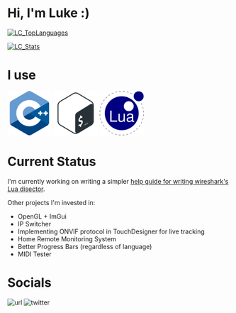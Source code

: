 # Hi, I'm Luke :)
[![LC_TopLanguages](https://github-readme-stats.vercel.app/api/top-langs/?username=lukechikkala&hide=Objective-C,Makefile&theme=codeSTACKr)](https://github.com/anuraghazra/github-readme-stats)

[![LC_Stats](https://github-readme-stats.vercel.app/api?username=lukechikkala&hide=stars,prs,issues,contribs&count_private=true&theme=codeSTACKr)](https://github.com/anuraghazra/github-readme-stats)

# I use
<img src="https://github.com/devicons/devicon/blob/master/icons/cplusplus/cplusplus-original.svg" alt="C++" width="100" height="100"/> <img src="https://github.com/devicons/devicon/blob/master/icons/bash/bash-original.svg"                alt="Bash" width="100" height="100"/> <img src="https://github.com/devicons/devicon/blob/master/icons/lua/lua-original-wordmark.svg"            alt="Lua" width="100" height="100"/>

# Current Status
I'm currently working on writing a simpler [help guide for writing wireshark's Lua disector](https://github.com/lukechikkala/Wireshark-Lua-Plugins).<br>

Other projects I'm invested in:
* OpenGL + ImGui
* IP Switcher
* Implementing ONVIF protocol in TouchDesigner for live tracking
* Home Remote Monitoring System
* Better Progress Bars (regardless of language)
* MIDI Tester

# Socials
![url](https://img.shields.io/badge/website-lukechikkala.com-blue) ![twitter](https://img.shields.io/twitter/follow/lukechikkala?style=social)
